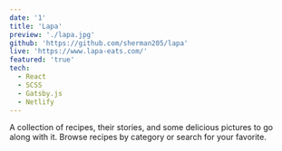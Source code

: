 ```yaml
---
date: '1'
title: 'Lapa'
preview: './lapa.jpg'
github: 'https://github.com/sherman205/lapa'
live: 'https://www.lapa-eats.com/'
featured: 'true'
tech:
  - React
  - SCSS
  - Gatsby.js
  - Netlify
---
```

A collection of recipes, their stories, and some delicious pictures to go along with it. Browse recipes by category or search for your favorite.